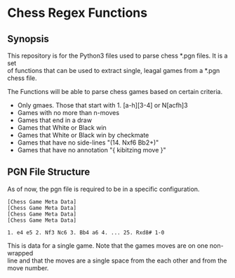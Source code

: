 # Chess Regex Functions

## Synopsis

This repository is for the Python3 files used to parse chess *.pgn files. It is a set<br>
of functions that can be used to extract single, leagal games from a *.pgn chess file.<br>

The Functions will be able to parse chess games based on certain criteria.<br>

- Only gmaes. Those that start with 1. [a-h][3-4] or N[acfh]3
- Games with no more than n-moves
- Games that end in a draw
- Games that White or Black win
- Games that White or Black win by checkmate
- Games that have no side-lines "(14. Nxf6 Bb2+)"
- Games that have no annotation "{ kibitzing move }"

## PGN File Structure

As of now, the pgn file is required to be in a specific configuration.<br>

```
[Chess Game Meta Data]
[Chess Game Meta Data]
[Chess Game Meta Data]
[Chess Game Meta Data]

1. e4 e5 2. Nf3 Nc6 3. Bb4 a6 4. ... 25. Rxd8# 1-0
```

This is data for a single game. Note that the games moves are on one non-wrapped<br>
line and that the moves are a single space from the each other and from the move
number.<br>
